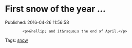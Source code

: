 
# First snow of the year ...

Published: 2016-04-26 11:56:58


            
            <p>&hellip; and it&rsquo;s the end of April.</p>

            
            

Tags: [snow](tag-snow.md)
